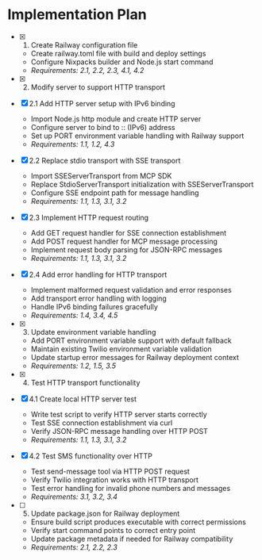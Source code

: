 # Implementation Plan

- [x] 1. Create Railway configuration file
  - Create railway.toml file with build and deploy settings
  - Configure Nixpacks builder and Node.js start command
  - _Requirements: 2.1, 2.2, 2.3, 4.1, 4.2_

- [x] 2. Modify server to support HTTP transport
- [x] 2.1 Add HTTP server setup with IPv6 binding
  - Import Node.js http module and create HTTP server
  - Configure server to bind to :: (IPv6) address
  - Set up PORT environment variable handling with Railway support
  - _Requirements: 1.1, 1.2, 4.3_

- [x] 2.2 Replace stdio transport with SSE transport
  - Import SSEServerTransport from MCP SDK
  - Replace StdioServerTransport initialization with SSEServerTransport
  - Configure SSE endpoint path for message handling
  - _Requirements: 1.1, 1.3, 3.1, 3.2_

- [x] 2.3 Implement HTTP request routing
  - Add GET request handler for SSE connection establishment
  - Add POST request handler for MCP message processing
  - Implement request body parsing for JSON-RPC messages
  - _Requirements: 1.1, 1.3, 3.1, 3.2_

- [x] 2.4 Add error handling for HTTP transport
  - Implement malformed request validation and error responses
  - Add transport error handling with logging
  - Handle IPv6 binding failures gracefully
  - _Requirements: 1.4, 3.4, 4.5_

- [x] 3. Update environment variable handling
  - Add PORT environment variable support with default fallback
  - Maintain existing Twilio environment variable validation
  - Update startup error messages for Railway deployment context
  - _Requirements: 1.2, 1.5, 3.5_

- [x] 4. Test HTTP transport functionality
- [x] 4.1 Create local HTTP server test
  - Write test script to verify HTTP server starts correctly
  - Test SSE connection establishment via curl
  - Verify JSON-RPC message handling over HTTP POST
  - _Requirements: 1.1, 1.3, 3.1, 3.2_

- [x] 4.2 Test SMS functionality over HTTP
  - Test send-message tool via HTTP POST request
  - Verify Twilio integration works with HTTP transport
  - Test error handling for invalid phone numbers and messages
  - _Requirements: 3.1, 3.2, 3.4_

- [ ] 5. Update package.json for Railway deployment
  - Ensure build script produces executable with correct permissions
  - Verify start command points to correct entry point
  - Update package metadata if needed for Railway compatibility
  - _Requirements: 2.1, 2.2, 2.3_